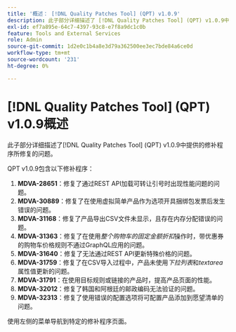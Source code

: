 ```yaml
---
title: '概述： [!DNL Quality Patches Tool] (QPT) v1.0.9'
description: 此子部分详细描述了 [!DNL Quality Patches Tool] (QPT) v1.0.9中提供的修补程序所修复的问题。
exl-id: ef7a895e-64c7-4397-93c8-e7f8a9dc1c0b
feature: Tools and External Services
role: Admin
source-git-commit: 1d2e0c1b4a8e3d79a362500ee3ec7bde84a6ce0d
workflow-type: tm+mt
source-wordcount: '231'
ht-degree: 0%

---
```


# [!DNL Quality Patches Tool] (QPT) v1.0.9概述

此子部分详细描述了[!DNL Quality Patches Tool] (QPT) v1.0.9中提供的修补程序所修复的问题。

QPT v1.0.9包含以下修补程序：

1. **MDVA-28651**：修复了通过REST API加载可转让引号时出现性能问题的问题。
1. **MDVA-30889**：修复了在使用虚拟简单产品作为选项开具捆绑包发票后发生错误的问题。
1. **MDVA-31168**：修复了产品导出CSV文件未显示，且存在内存分配错误的问题。
1. **MDVA-31363**：修复了在使用&#x200B;*整个购物车的固定金额折扣*&#x200B;操作时，带优惠券的购物车价格规则不通过GraphQL应用的问题。
1. **MDVA-31640**：修复了无法通过REST API更新特殊价格的问题。
1. **MDVA-31759**：修复了在CSV导入过程中，产品未使用&#x200B;*下拉列表*&#x200B;和&#x200B;*textarea*&#x200B;属性值更新的问题。
1. **MDVA-31791**：在使用目标规则或链接的产品时，提高产品页面的性能。
1. **MDVA-32012**：修复了韩国和阿根廷的邮政编码无法验证的问题。
1. **MDVA-32313**：修复了使用错误的配置选项将可配置产品添加到愿望清单的问题。

使用左侧的菜单导航到特定的修补程序页面。
